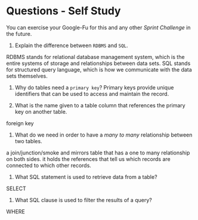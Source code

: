 # Questions - Self Study

You can exercise your Google-Fu for this and any other _Sprint Challenge_ in the future.

1.  Explain the difference between `RDBMS` and `SQL`.

RDBMS stands for relational database management system, which is the entire systems of storage and relationships between data sets. SQL stands for structured query language, which is how we communicate with the data sets themselves.

1.  Why do tables need a `primary key`?
Primary keys provide unique identifiers that can be used to access and maintain the record.

1.  What is the name given to a table column that references the primary key on another table.

foreign key

1.  What do we need in order to have a _many to many_ relationship between two tables.

a join/junction/smoke and mirrors table that has a one to many relationship on both sides. it holds the references that tell us which records are connected to which other records.

1.  What SQL statement is used to retrieve data from a table?

SELECT

1.  What SQL clause is used to filter the results of a query?

WHERE
